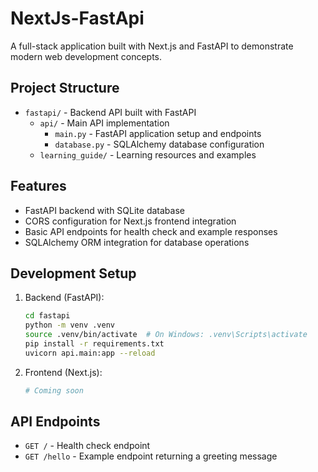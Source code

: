 # NextJs-FastApi

A full-stack application built with Next.js and FastAPI to demonstrate modern web development concepts.

## Project Structure

- `fastapi/` - Backend API built with FastAPI
  - `api/` - Main API implementation
    - `main.py` - FastAPI application setup and endpoints
    - `database.py` - SQLAlchemy database configuration
  - `learning_guide/` - Learning resources and examples

## Features

- FastAPI backend with SQLite database
- CORS configuration for Next.js frontend integration
- Basic API endpoints for health check and example responses
- SQLAlchemy ORM integration for database operations

## Development Setup

1. Backend (FastAPI):
   ```bash
   cd fastapi
   python -m venv .venv
   source .venv/bin/activate  # On Windows: .venv\Scripts\activate
   pip install -r requirements.txt
   uvicorn api.main:app --reload
   ```

2. Frontend (Next.js):
   ```bash
   # Coming soon
   ```

## API Endpoints

- `GET /` - Health check endpoint
- `GET /hello` - Example endpoint returning a greeting message
